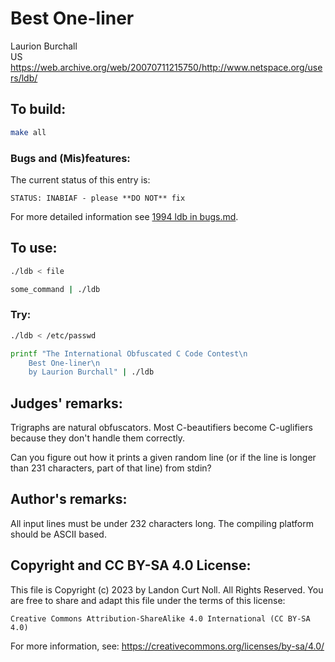 # Best One-liner

Laurion Burchall\
US\
<https://web.archive.org/web/20070711215750/http://www.netspace.org/users/ldb/>


## To build:

```sh
make all
```


### Bugs and (Mis)features:

The current status of this entry is:

```
STATUS: INABIAF - please **DO NOT** fix
```

For more detailed information see [1994 ldb in bugs.md](/bugs.md#1994-ldb).


## To use:

```sh
./ldb < file

some_command | ./ldb
```


### Try:

```sh
./ldb < /etc/passwd

printf "The International Obfuscated C Code Contest\n
	Best One-liner\n
	by Laurion Burchall" | ./ldb
```


## Judges' remarks:

Trigraphs are natural obfuscators.  Most C-beautifiers become C-uglifiers
because they don't handle them correctly.

Can you figure out how it prints a given random line (or if the line is longer
than 231 characters, part of that line) from stdin?


## Author's remarks:

All input lines must be under 232 characters long.  The compiling
platform should be ASCII based.


## Copyright and CC BY-SA 4.0 License:

This file is Copyright (c) 2023 by Landon Curt Noll.  All Rights Reserved.
You are free to share and adapt this file under the terms of this license:

    Creative Commons Attribution-ShareAlike 4.0 International (CC BY-SA 4.0)

For more information, see: https://creativecommons.org/licenses/by-sa/4.0/
